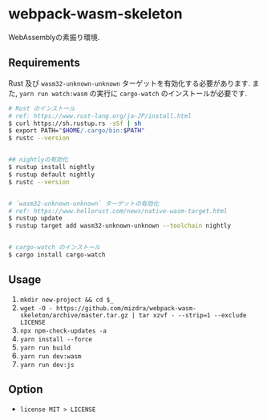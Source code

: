 # webpack-wasm-skeleton
WebAssemblyの素振り環境.

## Requirements
Rust 及び `wasm32-unknown-unknown` ターゲットを有効化する必要があります.
また, `yarn run watch:wasm` の実行に `cargo-watch` のインストールが必要です.


```bash
# Rust のインストール
# ref: https://www.rust-lang.org/ja-JP/install.html
$ curl https://sh.rustup.rs -sSf | sh
$ export PATH="$HOME/.cargo/bin:$PATH"
$ rustc --version


## nightlyの有効化
$ rustup install nightly
$ rustup default nightly
$ rustc --version


# `wasm32-unknown-unknown` ターゲットの有効化
# ref: https://www.hellorust.com/news/native-wasm-target.html
$ rustup update
$ rustup target add wasm32-unknown-unknown --toolchain nightly


# cargo-watch のインストール
$ cargo install cargo-watch
```

## Usage
1. `mkdir new-project && cd $_`
1. `wget -O - https://github.com/mizdra/webpack-wasm-skeleton/archive/master.tar.gz | tar xzvf - --strip=1 --exclude LICENSE`
1. `npx npm-check-updates -a`
1. `yarn install --force`
1. `yarn run build`
1. `yarn run dev:wasm`
1. `yarn run dev:js`


## Option
- `license MIT > LICENSE`
